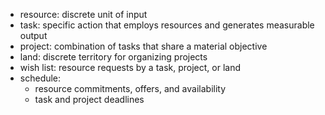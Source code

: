 - resource: discrete unit of input
- task: specific action that employs resources and generates measurable output
- project: combination of tasks that share a material objective
- land: discrete territory for organizing projects
- wish list: resource requests by a task, project, or land
- schedule:
  - resource commitments, offers, and availability
  - task and project deadlines

